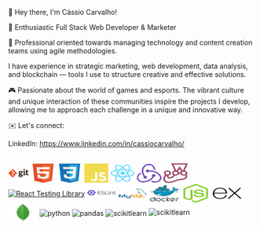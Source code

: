 👋 Hey there, I'm Cássio Carvalho!

🌱 Enthusiastic Full Stack Web Developer & Marketer

👀 Professional oriented towards managing technology and content creation teams using agile methodologies.

I have experience in strategic marketing, web development, data analysis, and blockchain — tools I use to structure creative and effective solutions.

🎮 Passionate about the world of games and esports. The vibrant culture and unique interaction of these communities inspire the projects I develop, allowing me to approach each challenge in a unique and innovative way.

✉️ Let's connect:

LinkedIn: https://www.linkedin.com/in/cassiocarvalho/



<div style="display: inline_block"><br>
  <a href="https://git-scm.com/" target="_blank" rel="noreferrer"><img align="center" height="42em" src="https://raw.githubusercontent.com/devicons/devicon/master/icons/git/git-original-wordmark.svg" /></a>
  <img align="center" alt="HTML" height="40" width="50"src="https://raw.githubusercontent.com/devicons/devicon/master/icons/html5/html5-original.svg">
  <img align="center" alt="CSS" height="40" width="50" src="https://raw.githubusercontent.com/devicons/devicon/master/icons/css3/css3-original.svg">
  <img align="center" alt="Js" height="40" width="50" src="https://raw.githubusercontent.com/devicons/devicon/master/icons/javascript/javascript-plain.svg">
  <img align="center" alt="React" height="40" width="50" src="https://raw.githubusercontent.com/devicons/devicon/master/icons/react/react-original.svg">
  <img align="center" alt="Redux" height="40" width="50" src="https://raw.githubusercontent.com/devicons/devicon/master/icons/redux/redux-original.svg">
  <a href="https://jestjs.io/" target="_blank" rel="noreferrer"><img align="center" height="40" width="50" src="https://raw.githubusercontent.com/devicons/devicon/master/icons/jest/jest-plain.svg" /></a>
  <a href="https://testing-library.com/" target="_blank" rel="noreferrer"><img src="https://testing-library.com/img/octopus-64x64.png" width="50" height="40" alt="React Testing Library" align="center"/></a>
  <a href="https://eslint.org/" target="_blank" rel="noreferrer"><img align="center" height="40" width="60"src="https://raw.githubusercontent.com/devicons/devicon/master/icons/eslint/eslint-original-wordmark.svg" /></a>
  <a href="https://www.mysql.com/" target="_blank" rel="noreferrer"><img align="center" height="40" width="60" src="https://raw.githubusercontent.com/devicons/devicon/master/icons/mysql/mysql-original-wordmark.svg" /></a>
  <a href="https://www.docker.com/" target="_blank" rel="noreferrer"><img align="center" height="40" width="60" src="https://raw.githubusercontent.com/devicons/devicon/master/icons/docker/docker-original-wordmark.svg" /></a>
   <img align="center" alt="node" height="40" width="60" src="https://raw.githubusercontent.com/devicons/devicon/master/icons/nodejs/nodejs-original.svg" title="NodeJs">
  <img align="center" alt="express" height="40" width="60" src="https://raw.githubusercontent.com/devicons/devicon/master/icons/express/express-original.svg" title="ExpressJs">
 <img align="center" alt="mongodb" height="40" width="60" src="https://raw.githubusercontent.com/devicons/devicon/master/icons/mongodb/mongodb-original.svg" title="mongodb">
 <img align="center" alt="python" height="40" width="60" src="https://cdn.jsdelivr.net/gh/devicons/devicon/icons/python/python-original.svg" title="python">
 <img align="center" alt="pandas" height="40" width="60" src="https://cdn.jsdelivr.net/gh/devicons/devicon/icons/pandas/pandas-original-wordmark.svg" title="pandas">
 <img align="center" alt="scikitlearn" height="40" width="60" src="https://upload.wikimedia.org/wikipedia/commons/5/54/Scikit_learn_logo.svg" title="scikitlearn">
 <img align="solidity" alt="scikitlearn" height="40" width="60" src="https://cdn.jsdelivr.net/gh/devicons/devicon/icons/solidity/solidity-original.svg" title="solidity">
 
